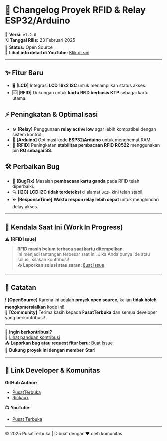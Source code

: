 # 🚀 Changelog Proyek RFID & Relay ESP32/Arduino  

📅 **Versi:** `v1.2.0`  
🗓 **Tanggal Rilis:** 23 Februari 2025  
📂 **Status:** Open Source  
🔎 **Lihat info detail di YouTube:** [Klik di sini](https://youtu.be/rxW7EtRJ5wc?si=GjvPGsx8PfAvg6UB)  

---

## ✨ Fitur Baru  
- 🖥 **[LCD]** Integrasi **LCD 16x2 I2C** untuk menampilkan status akses.  
- 🆔 **[RFID]** Dukungan untuk **kartu RFID berbasis KTP** sebagai kartu utama.  

## ⚡ Peningkatan & Optimalisasi  
- ⚙️ **[Relay]** Penggunaan **relay active low** agar lebih kompatibel dengan sistem kontrol.  
- 💾 **[Arduino]** Optimasi kode **ESP32/Arduino** untuk menghemat RAM.  
- 🔄 **[RFID]** Peningkatan **stabilitas pembacaan RFID RC522** menggunakan pin **RQ sebagai SS**.  

## 🛠 Perbaikan Bug  
- 🐛 **[BugFix]** Masalah **pembacaan kartu ganda** pada RFID telah diperbaiki.  
- 🔍 **[I2C]** **LCD I2C tidak terdeteksi** di alamat `0x2F` kini telah stabil.  
- ⏩ **[ResponseTime]** **Waktu respon relay lebih cepat** untuk menghindari delay akses.  

---

## 🚧 Kendala Saat Ini (Work In Progress)  
⚠️ **[RFID Issue]**  
> **RFID masih belum terbaca saat kartu ditempelkan**.  
> Ini menjadi tantangan terbesar saat ini. Jika Anda punya ide atau solusi, silakan kontribusi!  
> 📥 **Laporkan solusi atau saran:** [Buat Issue](https://github.com/rickaux4/repository/issues)  

---

## 📜 Catatan  
❗ **[OpenSource]** Karena ini adalah **proyek open source**, kalian **tidak boleh mengkomersialkan** kode ini!  
💙 **[Community]** Terima kasih kepada **PusatTerbuka** dan semua developer yang berkontribusi!  

---

📌 **Ingin berkontribusi?**  
🔗 [Lihat panduan kontribusi](./CONTRIBUTING.md)  
📥 **Laporkan bug atau request fitur baru:** [Buat Issue](https://github.com/rickaux4/repository/issues)  
🌟 **Dukung proyek ini dengan memberi Star!**  

---

## 🔗 Link Developer & Komunitas  
**GitHub Author:**  
- [PusatTerbuka](https://github.com/PusatTerbuka)  
- [Rickaux](https://github.com/rickaux)  

📺 **YouTube:**  
- [Pusat Terbuka](http://youtube.com/@Pusat_Terbuka)  

---

© 2025 PusatTerbuka | Dibuat dengan ❤️ oleh komunitas  
